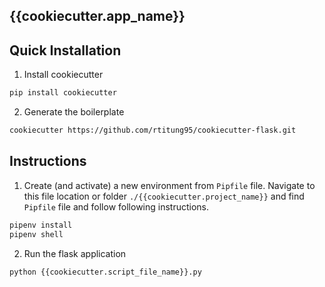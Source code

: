 ## {{cookiecutter.app_name}}

## Quick Installation
1. Install cookiecutter

  ```bash
  pip install cookiecutter
  ```
2. Generate the boilerplate

  ```bash
  cookiecutter https://github.com/rtitung95/cookiecutter-flask.git
  ```

## Instructions
1. Create (and activate) a new environment from  `Pipfile` file. Navigate to this file location or folder `./{{cookiecutter.project_name}}` and find `Pipfile` file and follow following instructions.
  ```bash
  pipenv install
  pipenv shell
  ```
2. Run the flask application
  ```bash
  python {{cookiecutter.script_file_name}}.py
  ```
